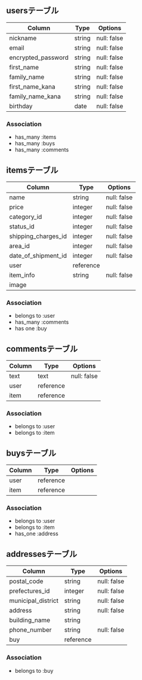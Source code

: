## usersテーブル

| Column             | Type   | Options     |
| ------------------ | ------ | ------------|
| nickname           | string | null: false |
| email              | string | null: false |
| encrypted_password | string | null: false |
| first_name         | string | null: false |
| family_name        | string | null: false |
| first_name_kana    | string | null: false |
| family_name_kana   | string | null: false |
| birthday           | date   | null: false |

### Association
- has_many :items
- has_many :buys
- has_many :comments


## itemsテーブル

| Column              | Type      | Options     |
| ------------------- | --------- | ------------|
| name                | string    | null: false |
| price               | integer   | null: false |
| category_id         | integer   | null: false |
| status_id           | integer   | null: false |
| shipping_charges_id | integer   | null: false |
| area_id             | integer   | null: false |
| date_of_shipment_id | integer   | null: false |
| user                | reference |             |
| item_info           | string    | null: false |
| image          |             |             

### Association
- belongs to :user
- has_many :comments
- has one :buy

## commentsテーブル

| Column      | Type      | Options     |
| ----------- | --------- | ------------|
| text        | text      | null: false |
| user        | reference |             |
| item        | reference |             |

### Association
- belongs to :user
- belongs to :item

## buysテーブル

| Column           | Type        | Options     |
| ---------------- | ----------- | ------------|
| user             | reference   |             |
| item             | reference   |             |


### Association
- belongs to :user
- belongs to :item
- has_one :address

## addressesテーブル

| Column             | Type        | Options     |
| ------------------ | ----------- | ------------|
| postal_code        | string      | null: false |
| prefectures_id     | integer     | null: false |
| municipal_district | string      | null: false |
| address            | string      | null: false |
| building_name      | string      |             |
| phone_number       | string      | null: false |
| buy                | reference   |             |


### Association
- belongs to :buy

